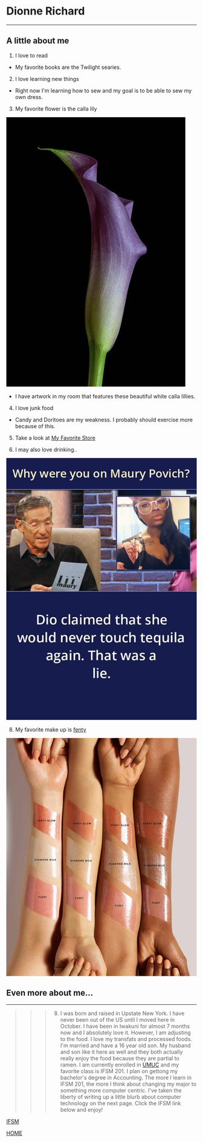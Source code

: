 # Dionne Richard
----------------
## A little about me

1. I love to read
+ My favorite books are the Twilight searies. 
2. I love learning new things
+ Right now I'm learning how to sew and my goal is to be able to sew my own dress. 

3. My favorite flower is the calla lily


![Flower](callalilly.jpg)
+ I have artwork in my room that features these beautiful white calla lillies. 

4. I love junk food

+ Candy and Doritoes are my weakness. I probably should exercise more because of this.

5. Take a look at [My Favorite Store](https://www.amazon.com)

6. I may also love drinking..

![I love drinking](dionne.png)

8. My favorite make up is [fenty](https://www.fentybeauty.com/)

![](FENTY.jpg)
## Even more about me...
---


>>> 8. I was born and raised in Upstate New York. I have never been out of the US until I moved here in October. I have been in Iwakuni for almost 7 months now and I absolutely love it. However, I am adjusting to the food. I love my transfats and processed foods. I'm married and have a 16 year old son. My husband and son like it here as well and they both actually really enjoy the food because they are partial to ramen. I am currently enrolled in [UMUC](https://campus.umuc.edu/) and my favorite class is IFSM 201. I plan on gettong my bachelor's degree in Accounting. The more I learn in IFSM 201, the more I think about changing my major to something more computer centric. I've taken the liberty of writing up a little blurb about computer technology on the next page. Click the IFSM link below and enjoy!




[IFSM](topic)

[HOME](index)

